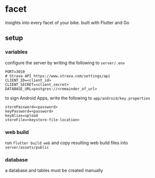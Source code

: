 # facet
insights into every facet of your bike. built with Flutter and Go

## setup
### variables
configure the server by writing the following to `server/.env`
```
PORT=3010
# Strava API https://www.strava.com/settings/api
CLIENT_ID=<client_id>
CLIENT_SECRET=<client_secret>
DATABASE_URL=postgres://<remainder_of_url>
```

to sign Android Apps, write the following to `app/android/key.properties`
```
storePassword=<password>
keyPassword=<password>
keyAlias=upload
storeFile=<keystore-file-location>
```

### web build
run `flutter build web` and copy resulting web build files into `server/assets/public`

### database
a database and tables must be created manually
